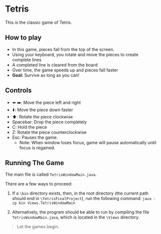 
# Tetris

This is the classic game of Tetris.

## How to play

* In this game, pieces fall from the top of the screen.
* Using your keyboard, you rotate and move the pieces to create complete lines
* A completed line is cleared from the 
board
* Over time, the game speeds up and pieces fall faster
* **Goal:** Survive as long as you can!

## Controls

* ⬅️ ➡️: Move the piece left and right
* ⬇️: Move the piece down faster
* ⬆️: Rotate the piece clockwise
* Spacebar: Drop the piece completely
* C: Hold the piece
* Z: Rotate the piece counterclockwise
* Esc: Pauses the game.
    * Note: When window loses focus, game will pause automatically until focus is regained. 

## Running The Game
The main file is called ```TetrisWindowMain.java```. 

There are a few ways to proceed:

1) If a ```\bin``` directory exists, then, in the root directory (the current path should end in ```\TetrisFinalProject```), run the following command:
```java -cp bin Views.TetrisWindowMain```

2) Alternatively, the program should be able to run by compiling the file ```TetrisWindowMain.java```, which is located in the ```\Views``` directory.

> Let the games begin.